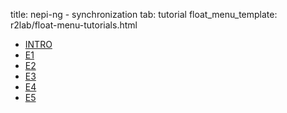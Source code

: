 title: nepi-ng - synchronization
tab: tutorial
float_menu_template: r2lab/float-menu-tutorials.html

<script src="/assets/r2lab/open_tab.js"></script>
<script src="/assets/js/diff.js"></script>
<script src="/assets/r2lab/r2lab-diff.js"></script>
<style>@import url("/assets/r2lab/r2lab-diff.css")</style>


<ul class="nav nav-tabs">
  <li class="active"> <a href="#INTRO">INTRO</a> </li>
  <li> <a href="#E1">E1</a></li>
  <li> <a href="#E2">E2</a></li>
  <li> <a href="#E3">E3</a></li>
  <li> <a href="#E4">E4</a></li>
  <li> <a href="#E5">E5</a></li>
</ul>


<div id="contents" class="tab-content" markdown="1">

<!------------ INTRO ------------>
<div id="INTRO" class="tab-pane fade in active" markdown="1">

</div>

<!------------ E1 ------------>
<div id="E1" class="tab-pane fade" markdown="1">

</div>

<!------------ E2 ------------>
<div id="E2" class="tab-pane fade" markdown="1">

</div>

</div> <!-- end div contents -->
